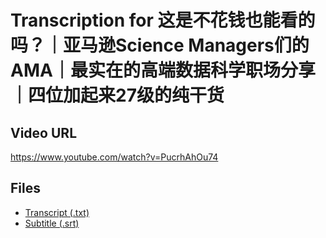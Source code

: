 # Transcription for 这是不花钱也能看的吗？｜亚马逊Science Managers们的AMA｜最实在的高端数据科学职场分享｜四位加起来27级的纯干货
## Video URL
https://www.youtube.com/watch?v=PucrhAhOu74
 
## Files
- [Transcript (.txt)](./transcript.txt)
- [Subtitle (.srt)](./transcript.srt)
